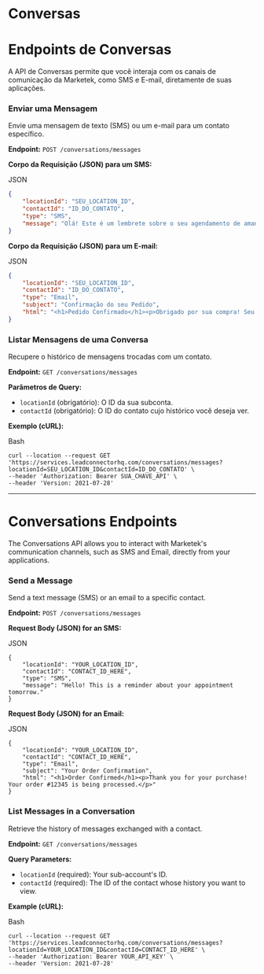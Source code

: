 # Conversas

# Endpoints de Conversas

A API de Conversas permite que você interaja com os canais de comunicação da Marketek, como SMS e E-mail, diretamente de suas aplicações.

### Enviar uma Mensagem

Envie uma mensagem de texto (SMS) ou um e-mail para um contato específico.

**Endpoint:** `POST /conversations/messages`

**Corpo da Requisição (JSON) para um SMS:**

JSON

  

```json
{
    "locationId": "SEU_LOCATION_ID",
    "contactId": "ID_DO_CONTATO",
    "type": "SMS",
    "message": "Olá! Este é um lembrete sobre o seu agendamento de amanhã."
}
```

**Corpo da Requisição (JSON) para um E-mail:**

JSON

  

```json
{
    "locationId": "SEU_LOCATION_ID",
    "contactId": "ID_DO_CONTATO",
    "type": "Email",
    "subject": "Confirmação do seu Pedido",
    "html": "<h1>Pedido Confirmado</h1><p>Obrigado por sua compra! Seu pedido nº 12345 está sendo processado.</p>"
}
```

### Listar Mensagens de uma Conversa

Recupere o histórico de mensagens trocadas com um contato.

**Endpoint:** `GET /conversations/messages`

**Parâmetros de Query:**

*   `locationId` (obrigatório): O ID da sua subconta.
*   `contactId` (obrigatório): O ID do contato cujo histórico você deseja ver.

**Exemplo (cURL):**

Bash

  

```plain
curl --location --request GET 'https://services.leadconnectorhq.com/conversations/messages?locationId=SEU_LOCATION_ID&contactId=ID_DO_CONTATO' \
--header 'Authorization: Bearer SUA_CHAVE_API' \
--header 'Version: 2021-07-28'
```

  

* * *

# Conversations Endpoints

The Conversations API allows you to interact with Marketek's communication channels, such as SMS and Email, directly from your applications.

### Send a Message

Send a text message (SMS) or an email to a specific contact.

**Endpoint:** `POST /conversations/messages`

**Request Body (JSON) for an SMS:**

JSON

  

```smalltalk
{
    "locationId": "YOUR_LOCATION_ID",
    "contactId": "CONTACT_ID_HERE",
    "type": "SMS",
    "message": "Hello! This is a reminder about your appointment tomorrow."
}
```

**Request Body (JSON) for an Email:**

JSON

  

```smalltalk
{
    "locationId": "YOUR_LOCATION_ID",
    "contactId": "CONTACT_ID_HERE",
    "type": "Email",
    "subject": "Your Order Confirmation",
    "html": "<h1>Order Confirmed</h1><p>Thank you for your purchase! Your order #12345 is being processed.</p>"
}
```

### List Messages in a Conversation

Retrieve the history of messages exchanged with a contact.

**Endpoint:** `GET /conversations/messages`

**Query Parameters:**

*   `locationId` (required): Your sub-account's ID.
*   `contactId` (required): The ID of the contact whose history you want to view.

**Example (cURL):**

Bash

  

```dsconfig
curl --location --request GET 'https://services.leadconnectorhq.com/conversations/messages?locationId=YOUR_LOCATION_ID&contactId=CONTACT_ID_HERE' \
--header 'Authorization: Bearer YOUR_API_KEY' \
--header 'Version: 2021-07-28'
```

